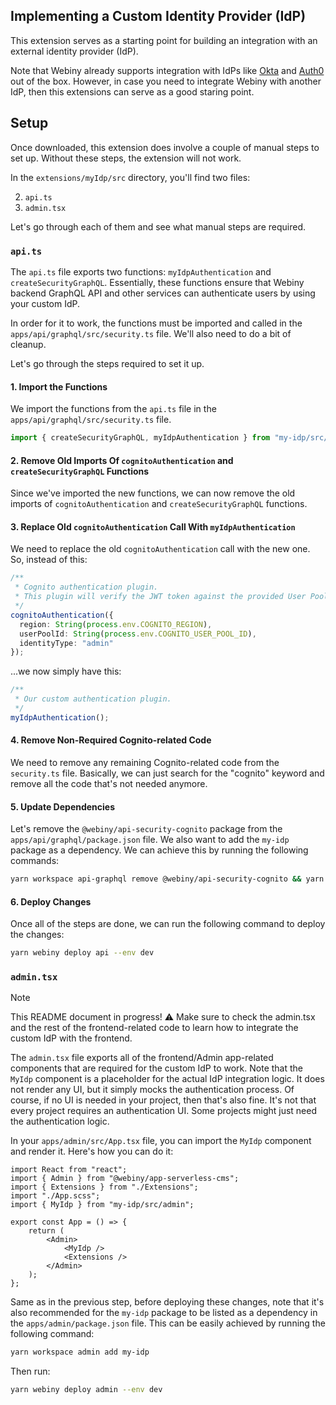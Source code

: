 ## Implementing a Custom Identity Provider (IdP)

This extension serves as a starting point for building an integration with an external identity provider (IdP).

Note that Webiny already supports integration with IdPs
like [Okta](https://www.webiny.com/docs/enterprise/okta-integration)
and [Auth0](https://www.webiny.com/docs/enterprise/auth0-integration) out of the box. However, in case you need to
integrate Webiny with another IdP, then this extensions can serve as a good staring point.

## Setup

Once downloaded, this extension does involve a couple of manual steps to set up. Without these steps, the extension will
not work.

In the `extensions/myIdp/src` directory, you'll find two files:

2. `api.ts`
3. `admin.tsx`

Let's go through each of them and see what manual steps are required.

### `api.ts`

The `api.ts` file exports two functions: `myIdpAuthentication` and `createSecurityGraphQL`. Essentially, these functions
ensure that Webiny backend GraphQL API and other services can authenticate users by using your custom IdP.

In order for it to work, the functions must be imported and called in the `apps/api/graphql/src/security.ts` file. We'll
also need to do a bit of cleanup.

Let's go through the steps required to set it up.

#### 1. Import the Functions

We import the functions from the `api.ts` file in the `apps/api/graphql/src/security.ts` file.

```ts
import { createSecurityGraphQL, myIdpAuthentication } from "my-idp/src/api";
```

#### 2. Remove Old Imports Of `cognitoAuthentication` and `createSecurityGraphQL` Functions

Since we've imported the new functions, we can now remove the old imports of `cognitoAuthentication`
and `createSecurityGraphQL` functions.

#### 3. Replace Old `cognitoAuthentication` Call With `myIdpAuthentication`

We need to replace the old `cognitoAuthentication` call with the new one. So, instead of this:

```ts
/**
 * Cognito authentication plugin.
 * This plugin will verify the JWT token against the provided User Pool.
 */
cognitoAuthentication({
  region: String(process.env.COGNITO_REGION),
  userPoolId: String(process.env.COGNITO_USER_POOL_ID),
  identityType: "admin"
});
```

...we now simply have this:

```ts
/**
 * Our custom authentication plugin.
 */
myIdpAuthentication();
```

#### 4. Remove Non-Required Cognito-related Code

We need to remove any remaining Cognito-related code from the `security.ts` file. Basically, we can just search for
the "cognito" keyword and remove all the code that's not needed anymore.

#### 5. Update Dependencies

Let's remove the `@webiny/api-security-cognito` package from the `apps/api/graphql/package.json` file. We also want to
add the `my-idp` package as a dependency. We can achieve this by running the following commands:

```bash
yarn workspace api-graphql remove @webiny/api-security-cognito && yarn workspace api-graphql add my-idp
```

#### 6. Deploy Changes

Once all of the steps are done, we can run the following command to deploy the changes:

```bash
yarn webiny deploy api --env dev
```

### `admin.tsx`

> [!NOTE]
> This README document in progress! ⚠️ Make sure to check the admin.tsx and the rest of the frontend-related code to
> learn how to integrate the custom IdP with the frontend.

The `admin.tsx` file exports all of the frontend/Admin app-related components that are required for the custom IdP to
work. Note that the `MyIdp` component is a placeholder for the actual IdP integration logic. It does not render any UI, 
but it simply mocks the authentication process. Of course, if no UI is needed in your project, then that's also fine.
It's not that every project requires an authentication UI. Some projects might just need the authentication logic.

In your `apps/admin/src/App.tsx` file, you can import the `MyIdp` component and render it. Here's how you can do it:
```tsx
import React from "react";
import { Admin } from "@webiny/app-serverless-cms";
import { Extensions } from "./Extensions";
import "./App.scss";
import { MyIdp } from "my-idp/src/admin";

export const App = () => {
    return (
        <Admin>
            <MyIdp />
            <Extensions />
        </Admin>
    );
};

```

Same as in the previous step, before deploying these changes, note that it's also recommended for
the `my-idp` package to be listed as a dependency in the `apps/admin/package.json` file. This can be
easily achieved by running the following command:

```bash
yarn workspace admin add my-idp
```

Then run:
```bash
yarn webiny deploy admin --env dev
```

